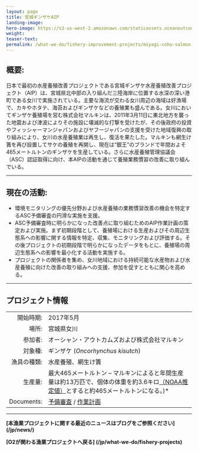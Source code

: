 ```yaml
---
layout: page 
title: 宮城ギンザケAIP
landing-image:
hero-image: https://s3-us-west-2.amazonaws.com/staticassets.oceanoutcomes.org/hero+photos/miyagi-coho-salmon-hero.jpg
weight: 
teaser-text:
permalink: /what-we-do/fishery-improvement-projects/miyagi-coho-salmon-aip
---
```

<h2>概要:</h2>

日本で最初の水産養殖改善プロジェクトである宮城ギンザケ水産養殖改善プロジェクト（AIP）は、宮城県北中部の入り組んだ三陸海岸に位置する水深の深い港町である女川で実施されている。主要な海流が交わる女川周辺の海域は好漁場で、カキやホタテ、海苔およびギンザケなどの養殖業も盛んである。女川においてギンザケ養殖場を営む株式会社マルキンは、2011年3月11日に東北地方を襲った地震および津波によりその施設に壊滅的な打撃を受けたが、その後政府の投資やフィッシャーマンジャパンおよびヤフージャパンの支援を受けた地域復興の取り組みにより、女川の水産養殖業は再生し、復活を果たした。マルキンも網生け簀を再び設置してサケの養殖を再開し、現在は“銀王”のブランドで年間およそ465メートルトンのギンザケを生産している。さらに水産養殖管理協議会（ASC）認証取得に向け、本AIPの活動を通じて養殖業務慣習の改善に取り組んでいる。

---

<h2>現在の活動:</h2>

* 環境モニタリングの優先分野および水産養殖の業務慣習改善の機会を特定するASC予備審査の円滑な実施を支援。
* ASC予備審査時に明らかになった改善点に取り組むためのAIP作業計画の策定および実施。まず初期段階として、養殖場における生産およびその周辺生態系への影響に関する情報を特定、収集、モニタリングおよび評価する。その後プロジェクトの初期段階で明らかになったデータをもとに、養殖場の周辺生態系への影響を最小化する活動を実施する。
* プロジェクトの関係者を集め、女川地域における持続可能な水産物および水産養殖に向けた改善の取り組みへの支援、参加を促すとともに関心を高める。

---

<h2>プロジェクト情報</h2>

|||
| ---: | --- |
| 開始時期: | 2017年5月 |
| 場所: | 宮城県女川 |
| 参加者: | オーシャン・アウトカムズおよび株式会社マルキン |
| 対象種: | ギンザケ (*Oncorhynchus kisutch*) |
| 漁具の種類: | 水産養殖、網生け簀 |
| 生産量: | 最大465メートルトン – マルキンによると年間生産量は約13万匹で、個体の体重を約3.6キロ<a href="http://www.fisheries.noaa.gov/pr/species/fish/coho-salmon.html" target="_blank">（NOAA推定値）</a>とすると約465メートルトンになる。)* |
| Documents: | <a href="https://s3-us-west-2.amazonaws.com/staticassets.oceanoutcomes.org/supporting+documents/Fishery+Project+Resources/MiyagiCohoSalmonPreassessment2017.xlsx" target="_blank">予備審査</a> / <a href="https://s3-us-west-2.amazonaws.com/staticassets.oceanoutcomes.org/supporting+documents/Fishery+Project+Resources/MiyagiCohoSalmonAIPWorkplan2017.pdf" target="_blank">作業計画</a> |

---

**[本漁業プロジェクトに関する最近のニュースはブログをご参照ください] (/jp/news/)**

**[O2が関わる漁業プロジェクトへ戻る] (/jp/what-we-do/fishery-projects)**
